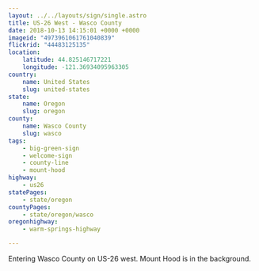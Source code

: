 ```yaml
---
layout: ../../layouts/sign/single.astro
title: US-26 West - Wasco County
date: 2018-10-13 14:15:01 +0000 +0000
imageid: "4973961061761040839"
flickrid: "44483125135"
location:
    latitude: 44.825146717221
    longitude: -121.36934095963305
country:
    name: United States
    slug: united-states
state:
    name: Oregon
    slug: oregon
county:
    name: Wasco County
    slug: wasco
tags:
    - big-green-sign
    - welcome-sign
    - county-line
    - mount-hood
highway:
    - us26
statePages:
    - state/oregon
countyPages:
    - state/oregon/wasco
oregonhighway:
    - warm-springs-highway

---
```

Entering Wasco County on US-26 west.  Mount Hood is in the background.